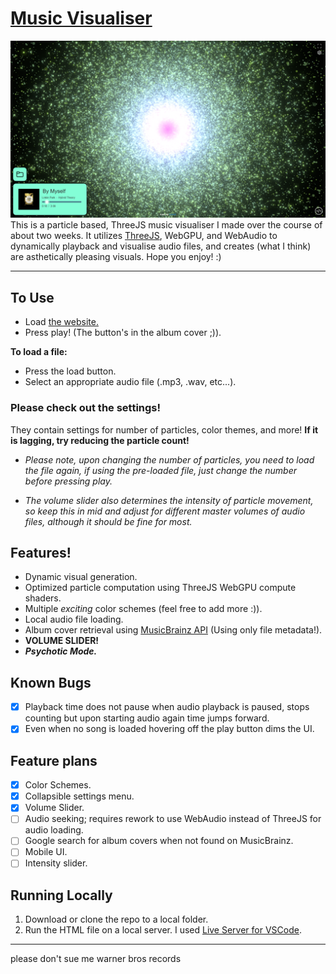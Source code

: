 # [Music Visualiser](https://cookiemonsternz.github.io/music-visualiser/)
![Preview of Visualiser](image.png)
This is a particle based, ThreeJS music visualiser I made over the course of about two weeks. 
It utilizes [ThreeJS](https://threejs.org/), WebGPU, and WebAudio to dynamically playback and visualise audio files, and creates (what I think) are asthetically
pleasing visuals. Hope you enjoy! :)
***
## To Use
- Load [the website.](https://cookiemonsternz.github.io/music-visualiser/)
- Press play! (The button's in the album cover ;)).

**To load a file:**
- Press the load button.
- Select an appropriate audio file (.mp3, .wav, etc...).

### **Please check out the settings!**
They contain settings for number of particles, color themes, and more!
**If it is lagging, try reducing the particle count!**

- *Please note, upon changing the number of particles, you need to load the file again, if using the pre-loaded file, just change the number before pressing play.*

- *The volume slider also determines the intensity of particle movement, so keep this in mid and adjust for different master volumes of audio files, although it should be fine for most.*

## Features!
- Dynamic visual generation.
- Optimized particle computation using ThreeJS WebGPU compute shaders.
- Multiple *exciting* color schemes (feel free to add more :)).
- Local audio file loading.
- Album cover retrieval using [MusicBrainz API](https://musicbrainz.org/doc/MusicBrainz_API) (Using only file metadata!).
- **VOLUME SLIDER!**
- ***Psychotic Mode.***

## Known Bugs
- [X] Playback time does not pause when audio playback is paused, stops counting but upon starting audio again time jumps forward.
- [X] Even when no song is loaded hovering off the play button dims the UI.

## Feature plans
- [X] Color Schemes.
- [X] Collapsible settings menu.
- [X] Volume Slider.
- [ ] Audio seeking; requires rework to use WebAudio instead of ThreeJS for audio loading.
- [ ] Google search for album covers when not found on MusicBrainz.
- [ ] Mobile UI.
- [ ] Intensity slider.

## Running Locally
1. Download or clone the repo to a local folder.
2. Run the HTML file on a local server. I used [Live Server for VSCode](https://marketplace.visualstudio.com/items?itemName=ritwickdey.LiveServer).

***
please don't sue me warner bros records